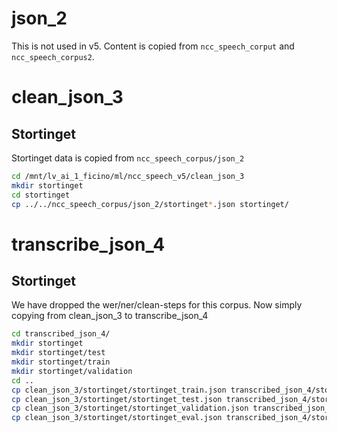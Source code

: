 # json_2
This is not used in v5. Content is copied from ```ncc_speech_corput``` and ```ncc_speech_corpus2```.

# clean_json_3
## Stortinget
Stortinget data is copied from ```ncc_speech_corpus/json_2```
```bash
cd /mnt/lv_ai_1_ficino/ml/ncc_speech_v5/clean_json_3
mkdir stortinget
cd stortinget
cp ../../ncc_speech_corpus/json_2/stortinget*.json stortinget/
```

# transcribe_json_4
## Stortinget
We have dropped the wer/ner/clean-steps for this corpus. Now simply copying from clean_json_3 to transcribe_json_4
```bash
cd transcribed_json_4/
mkdir stortinget
mkdir stortinget/test
mkdir stortinget/train
mkdir stortinget/validation
cd ..
cp clean_json_3/stortinget/stortinget_train.json transcribed_json_4/stortinget/train/
cp clean_json_3/stortinget/stortinget_test.json transcribed_json_4/stortinget/test/
cp clean_json_3/stortinget/stortinget_validation.json transcribed_json_4/stortinget/validation/
cp clean_json_3/stortinget/stortinget_eval.json transcribed_json_4/stortinget/validation/
```


